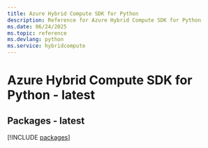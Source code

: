 ```yaml
---
title: Azure Hybrid Compute SDK for Python
description: Reference for Azure Hybrid Compute SDK for Python
ms.date: 06/24/2025
ms.topic: reference
ms.devlang: python
ms.service: hybridcompute
---
```

# Azure Hybrid Compute SDK for Python - latest
## Packages - latest
[!INCLUDE [packages](hybrid-compute-index.md)]
